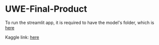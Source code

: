 # UWE-Final-Product

To run the streamlit app, it is required to have the model's folder, which is [here](https://drive.google.com/drive/folders/1Ljx4_I6Q46natxJKTtq7WrGCJ-t5gLnX?usp=drive_link)

Kaggle link: [here](https://www.kaggle.com/code/dmnhwt/image-captioning)

